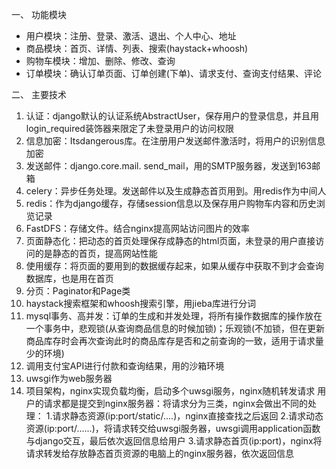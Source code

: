 一、	功能模块
- 用户模块：注册、登录、激活、退出、个人中心、地址
-	商品模块：首页、详情、列表、搜索(haystack+whoosh)
-	购物车模块：增加、删除、修改、查询
-	订单模块：确认订单页面、订单创建(下单)、请求支付、查询支付结果、评论

二、	主要技术
1.	认证：django默认的认证系统AbstractUser，保存用户的登录信息，并且用login_required装饰器来限定了未登录用户的访问权限
2.	信息加密：Itsdangerous库。在注册用户发送邮件激活时，将用户的识别信息加密
3.	发送邮件：django.core.mail. send_mail，用的SMTP服务器，发送到163邮箱
4.	celery：异步任务处理。发送邮件以及生成静态首页用到。用redis作为中间人
5.	redis：作为django缓存，存储session信息以及保存用户购物车内容和历史浏览记录
6.	FastDFS：存储文件。结合nginx提高网站访问图片的效率
7.	页面静态化：把动态的首页处理保存成静态的html页面，未登录的用户直接访问的是静态的首页，提高网站性能
8.	使用缓存：将页面的要用到的数据缓存起来，如果从缓存中获取不到才会查询数据库，也是用在首页
9.	分页：Paginator和Page类
10.	haystack搜索框架和whoosh搜索引擎，用jieba库进行分词
11.	mysql事务、高并发：订单的生成和并发处理，将所有操作数据库的操作放在一个事务中，悲观锁(从查询商品信息的时候加锁)；乐观锁(不加锁，但在更新商品库存时会再次查询此时的商品库存是否和之前查询的一致，适用于请求量少的环境)
12.	调用支付宝API进行付款和查询结果，用的沙箱环境
13.	uwsgi作为web服务器
14. 项目架构，nginx实现负载均衡，启动多个uwsgi服务，nginx随机转发请求
用户的请求都是提交到nginx服务器：将请求分为三类，nginx会做出不同的处理：
1.请求静态资源(ip:port/static/....)，nginx直接查找之后返回
2.请求动态资源(ip:port/......)，将请求转交给uwsgi服务器，uwsgi调用application函数与django交互，最后依次返回信息给用户
3.请求静态首页(ip:port)，nginx将请求转发给存放静态首页资源的电脑上的nginx服务器，依次返回信息
